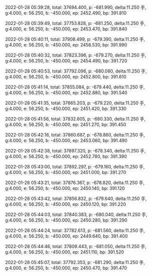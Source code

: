 2022-01-28 05:39:28, total: 37694.400, p: -681.990, delta:11.250 手, g:4.000, e: 56.250, b: -450.000, ep: 2452.490, bp: 391.810

2022-01-28 05:39:49, total: 37753.828, p: -681.250, delta:11.250 手, g:4.000, e: 56.250, b: -450.000, ep: 2453.470, bp: 391.840

2022-01-28 05:40:11, total: 37908.499, p: -679.390, delta:11.250 手, g:4.000, e: 56.250, b: -450.000, ep: 2456.530, bp: 391.990

2022-01-28 05:40:32, total: 37823.396, p: -679.270, delta:11.250 手, g:4.000, e: 56.250, b: -450.000, ep: 2454.490, bp: 391.720

2022-01-28 05:40:53, total: 37792.096, p: -680.080, delta:11.250 手, g:4.000, e: 56.250, b: -450.000, ep: 2452.800, bp: 391.610

2022-01-28 05:41:14, total: 37855.084, p: -679.440, delta:11.250 手, g:4.000, e: 56.250, b: -450.000, ep: 2452.880, bp: 391.540

2022-01-28 05:41:35, total: 37865.203, p: -679.220, delta:11.250 手, g:4.000, e: 56.250, b: -450.000, ep: 2451.420, bp: 391.330

2022-01-28 05:41:56, total: 37832.605, p: -680.330, delta:11.250 手, g:4.000, e: 56.250, b: -450.000, ep: 2451.270, bp: 391.450

2022-01-28 05:42:16, total: 37860.687, p: -678.860, delta:11.250 手, g:4.000, e: 56.250, b: -450.000, ep: 2453.060, bp: 391.490

2022-01-28 05:42:38, total: 37897.320, p: -678.340, delta:11.250 手, g:4.000, e: 56.250, b: -450.000, ep: 2452.780, bp: 391.390

2022-01-28 05:43:00, total: 37892.297, p: -679.160, delta:11.250 手, g:4.000, e: 56.250, b: -450.000, ep: 2451.000, bp: 391.270

2022-01-28 05:43:21, total: 37876.367, p: -678.820, delta:11.250 手, g:4.000, e: 56.250, b: -450.000, ep: 2450.140, bp: 391.120

2022-01-28 05:43:42, total: 37856.832, p: -679.640, delta:11.250 手, g:4.000, e: 56.250, b: -450.000, ep: 2450.120, bp: 391.220

2022-01-28 05:44:03, total: 37840.383, p: -680.040, delta:11.250 手, g:4.000, e: 56.250, b: -450.000, ep: 2450.280, bp: 391.290

2022-01-28 05:44:24, total: 37782.613, p: -681.560, delta:11.250 手, g:4.000, e: 56.250, b: -450.000, ep: 2449.640, bp: 391.400

2022-01-28 05:44:46, total: 37809.443, p: -681.050, delta:11.250 手, g:4.000, e: 56.250, b: -450.000, ep: 2451.110, bp: 391.520

2022-01-28 05:45:07, total: 37792.353, p: -681.290, delta:11.250 手, g:4.000, e: 56.250, b: -450.000, ep: 2450.470, bp: 391.470